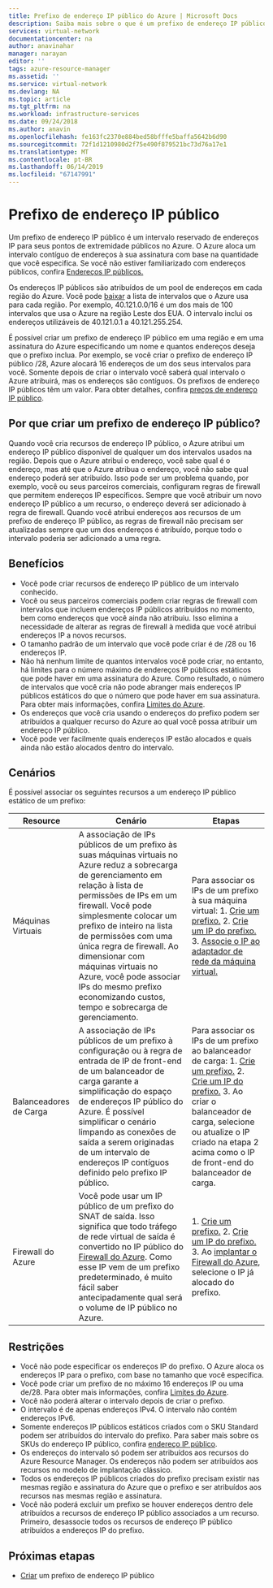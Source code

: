 ```yaml
---
title: Prefixo de endereço IP público do Azure | Microsoft Docs
description: Saiba mais sobre o que é um prefixo de endereço IP público do Azure e como ele pode ajudar a atribuir endereços IP públicos previsíveis aos seus recursos.
services: virtual-network
documentationcenter: na
author: anavinahar
manager: narayan
editor: ''
tags: azure-resource-manager
ms.assetid: ''
ms.service: virtual-network
ms.devlang: NA
ms.topic: article
ms.tgt_pltfrm: na
ms.workload: infrastructure-services
ms.date: 09/24/2018
ms.author: anavin
ms.openlocfilehash: fe163fc2370e884bed58bfffe5baffa5642b6d90
ms.sourcegitcommit: 72f1d1210980d2f75e490f879521bc73d76a17e1
ms.translationtype: MT
ms.contentlocale: pt-BR
ms.lasthandoff: 06/14/2019
ms.locfileid: "67147991"
---
```

# <a name="public-ip-address-prefix"></a>Prefixo de endereço IP público

Um prefixo de endereço IP público é um intervalo reservado de endereços IP para seus pontos de extremidade públicos no Azure. O Azure aloca um intervalo contíguo de endereços à sua assinatura com base na quantidade que você especifica. Se você não estiver familiarizado com endereços públicos, confira [Endereços IP públicos.](virtual-network-ip-addresses-overview-arm.md#public-ip-addresses)

Os endereços IP públicos são atribuídos de um pool de endereços em cada região do Azure. Você pode [baixar](https://www.microsoft.com/download/details.aspx?id=56519) a lista de intervalos que o Azure usa para cada região. Por exemplo, 40.121.0.0/16 é um dos mais de 100 intervalos que usa o Azure na região Leste dos EUA. O intervalo inclui os endereços utilizáveis de 40.121.0.1 a 40.121.255.254.

É possível criar um prefixo de endereço IP público em uma região e em uma assinatura do Azure especificando um nome e quantos endereços deseja que o prefixo inclua. Por exemplo, se você criar o prefixo de endereço IP público /28, Azure alocará 16 endereços de um dos seus intervalos para você. Somente depois de criar o intervalo você saberá qual intervalo o Azure atribuirá, mas os endereços são contíguos. Os prefixos de endereço IP públicos têm um valor. Para obter detalhes, confira [preços de endereço IP público](https://azure.microsoft.com/pricing/details/ip-addresses).

## <a name="why-create-a-public-ip-address-prefix"></a>Por que criar um prefixo de endereço IP público?

Quando você cria recursos de endereço IP público, o Azure atribui um endereço IP público disponível de qualquer um dos intervalos usados na região. Depois que o Azure atribui o endereço, você sabe qual é o endereço, mas até que o Azure atribua o endereço, você não sabe qual endereço poderá ser atribuído. Isso pode ser um problema quando, por exemplo, você ou seus parceiros comerciais, configuram regras de firewall que permitem endereços IP específicos. Sempre que você atribuir um novo endereço IP público a um recurso, o endereço deverá ser adicionado à regra de firewall. Quando você atribui endereços aos recursos de um prefixo de endereço IP público, as regras de firewall não precisam ser atualizadas sempre que um dos endereços é atribuído, porque todo o intervalo poderia ser adicionado a uma regra.

## <a name="benefits"></a>Benefícios

- Você pode criar recursos de endereço IP público de um intervalo conhecido.
- Você ou seus parceiros comerciais podem criar regras de firewall com intervalos que incluem endereços IP públicos atribuídos no momento, bem como endereços que você ainda não atribuiu. Isso elimina a necessidade de alterar as regras de firewall à medida que você atribui endereços IP a novos recursos.
- O tamanho padrão de um intervalo que você pode criar é de /28 ou 16 endereços IP.
- Não há nenhum limite de quantos intervalos você pode criar, no entanto, há limites para o número máximo de endereços IP públicos estáticos que pode haver em uma assinatura do Azure. Como resultado, o número de intervalos que você cria não pode abranger mais endereços IP públicos estáticos do que o número que pode haver em sua assinatura. Para obter mais informações, confira [Limites do Azure](../azure-subscription-service-limits.md?toc=%2fazure%2fvirtual-network%2ftoc.json#azure-resource-manager-virtual-networking-limits).
- Os endereços que você cria usando o endereços do prefixo podem ser atribuídos a qualquer recurso do Azure ao qual você possa atribuir um endereço IP público.
- Você pode ver facilmente quais endereços IP estão alocados e quais ainda não estão alocados dentro do intervalo.

## <a name="scenarios"></a>Cenários
É possível associar os seguintes recursos a um endereço IP público estático de um prefixo:

|Resource|Cenário|Etapas|
|---|---|---|
|Máquinas Virtuais| A associação de IPs públicos de um prefixo às suas máquinas virtuais no Azure reduz a sobrecarga de gerenciamento em relação à lista de permissões de IPs em um firewall. Você pode simplesmente colocar um prefixo de inteiro na lista de permissões com uma única regra de firewall. Ao dimensionar com máquinas virtuais no Azure, você pode associar IPs do mesmo prefixo economizando custos, tempo e sobrecarga de gerenciamento.| Para associar os IPs de um prefixo à sua máquina virtual: 1. [Crie um prefixo.](manage-public-ip-address-prefix.md) 2. [Crie um IP do prefixo.](manage-public-ip-address-prefix.md) 3. [Associe o IP ao adaptador de rede da máquina virtual.](virtual-network-network-interface-addresses.md#add-ip-addresses)
| Balanceadores de Carga | A associação de IPs públicos de um prefixo à configuração ou à regra de entrada de IP de front-end de um balanceador de carga garante a simplificação do espaço de endereços IP público do Azure. É possível simplificar o cenário limpando as conexões de saída a serem originadas de um intervalo de endereços IP contíguos definido pelo prefixo IP público. | Para associar os IPs de um prefixo ao balanceador de carga: 1. [Crie um prefixo.](manage-public-ip-address-prefix.md) 2. [Crie um IP do prefixo.](manage-public-ip-address-prefix.md) 3. Ao criar o balanceador de carga, selecione ou atualize o IP criado na etapa 2 acima como o IP de front-end do balanceador de carga. |
| Firewall do Azure | Você pode usar um IP público de um prefixo do SNAT de saída. Isso significa que todo tráfego de rede virtual de saída é convertido no IP público do [Firewall do Azure](../firewall/overview.md?toc=%2fazure%2fvirtual-network%2ftoc.json). Como esse IP vem de um prefixo predeterminado, é muito fácil saber antecipadamente qual será o volume de IP público no Azure. | 1. [Crie um prefixo.](manage-public-ip-address-prefix.md) 2. [Crie um IP do prefixo.](manage-public-ip-address-prefix.md) 3. Ao [implantar o Firewall do Azure](../firewall/tutorial-firewall-deploy-portal.md?toc=%2fazure%2fvirtual-network%2ftoc.json#deploy-the-firewall), selecione o IP já alocado do prefixo.|

## <a name="constraints"></a>Restrições

- Você não pode especificar os endereços IP do prefixo. O Azure aloca os endereços IP para o prefixo, com base no tamanho que você especifica.
- Você pode criar um prefixo de no máximo 16 endereços IP ou uma de/28. Para obter mais informações, confira [Limites do Azure](../azure-subscription-service-limits.md?toc=%2fazure%2fvirtual-network%2ftoc.json#azure-resource-manager-virtual-networking-limits).
- Você não poderá alterar o intervalo depois de criar o prefixo.
- O intervalo é de apenas endereços IPv4. O intervalo não contém endereços IPv6.
- Somente endereços IP públicos estáticos criados com o SKU Standard podem ser atribuídos do intervalo do prefixo. Para saber mais sobre os SKUs do endereço IP público, confira [endereço IP público](virtual-network-ip-addresses-overview-arm.md#public-ip-addresses).
- Os endereços do intervalo só podem ser atribuídos aos recursos do Azure Resource Manager. Os endereços não podem ser atribuídos aos recursos no modelo de implantação clássico.
- Todos os endereços IP públicos criados do prefixo precisam existir nas mesmas região e assinatura do Azure que o prefixo e ser atribuídos aos recursos nas mesmas região e assinatura.
- Você não poderá excluir um prefixo se houver endereços dentro dele atribuídos a recursos de endereço IP público associados a um recurso. Primeiro, desassocie todos os recursos de endereço IP público atribuídos a endereços IP do prefixo.


## <a name="next-steps"></a>Próximas etapas

- [Criar](manage-public-ip-address-prefix.md) um prefixo de endereço IP público
